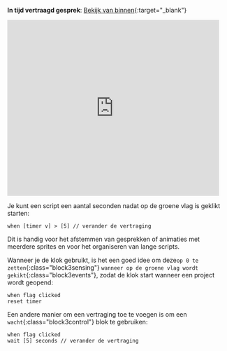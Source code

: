 **In tijd vertraagd gesprek**: [Bekijk van binnen](https://scratch.mit.edu/projects/591174896/editor){:target="_blank"}

<div class="scratch-preview">
  <iframe allowtransparency="true" width="485" height="402" src="https://scratch.mit.edu/projects/embed/591174896/?autostart=false" frameborder="0"></iframe>
</div>

Je kunt een script een aantal seconden nadat op de groene vlag is geklikt starten:

```blocks3
when [timer v] > [5] // verander de vertraging
```

Dit is handig voor het afstemmen van gesprekken of animaties met meerdere sprites en voor het organiseren van lange scripts.

Wanneer je de klok gebruikt, is het een goed idee om deze`op 0 te zetten`{:class="block3sensing"} `wanneer op de groene vlag wordt gekikt`{:class="block3events"}, zodat de klok start wanneer een project wordt geopend:

```blocks3
when flag clicked
reset timer
```

Een andere manier om een vertraging toe te voegen is om een `wacht`{:class="block3control"} blok te gebruiken:

```blocks3
when flag clicked
wait [5] seconds // verander de vertraging
```

